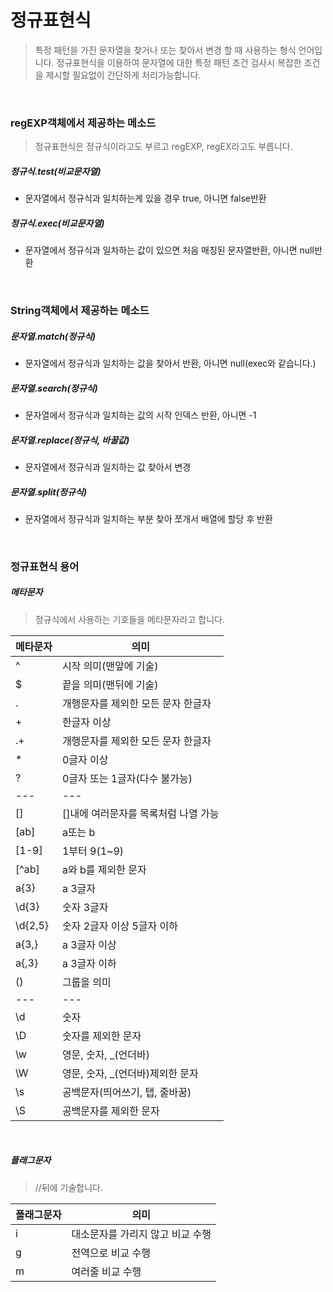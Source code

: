 # 정규표현식
> 특정 패턴을 가진 문자열을 찾거나 또는 찾아서 변경 할 때 사용하는 형식 언어입니다.
> 정규표현식을 이용하여 문자열에 대한 특정 패턴 조건 검사시 복잡한 조건을 제시할 필요없이 간단하게 처리가능합니다.

<br>

### regEXP객체에서 제공하는 메소드
> 정규표현식은 정규식이라고도 부르고 regEXP, regEX라고도 부릅니다.

##### 정규식.test(비교문자열)
- 문자열에서 정규식과 일치하는게 있을 경우 true, 아니면 false반환

##### 정규식.exec(비교문자열)
- 문자열에서 정규식과 일차하는 값이 있으면 처음 매칭된 문자열반환, 아니면 null반환

<br>

### String객체에서 제공하는 메소드

##### 문자열.match(정규식)
- 문자열에서 정규식과 일치하는 값을 찾아서 반환, 아니면 null(exec와 같습니다.)

##### 문자열.search(정규식)
- 문자열에서 정규식과 일치하는 값의 시작 인덱스 반환, 아니면 -1

##### 문자열.replace(정규식, 바꿀값)
- 문자열에서 정규식과 일치하는 값 찾아서 변경

##### 문자열.split(정규식)
- 문자열에서 정규식과 일치하는 부분 찾아 쪼개서 배열에 할당 후 반환

<br>

### 정규표현식 용어
##### 메타문자
> 정규식에서 사용하는 기호들을 메타문자라고 합니다.

| 메타문자 | 의미 |
| --- | --- |
| ^ | 시작 의미(맨앞에 기술) |
| $ | 끝을 의미(맨뒤에 기술) |
| . | 개행문자를 제외한 모든 문자 한글자 |
| + | 한글자 이상 |
| .+ | 개행문자를 제외한 모든 문자 한글자 |
| * | 0글자 이상 |
| ? | 0글자 또는 1글자(다수 불가능) |
| --- | --- |
| [] | []내에 여러문자를 목록처럼 나열 가능 |
| [ab] | a또는 b |
| [1-9] | 1부터 9(1~9) |
| [^ab] | a와 b를 제외한 문자 |
| a{3} | a 3글자 |
| \d{3} | 숫자 3글자 |
| \d{2,5} | 숫자 2글자 이상 5글자 이하 |
| a{3,} | a 3글자 이상 |
| a{,3} | a 3글자 이하 |
| () | 그룹을 의미 |
| --- | --- |
| \d | 숫자 |
| \D | 숫자를 제외한 문자 |
| \w | 영문, 숫자, _(언더바) |
| \W | 영문, 숫자, _(언더바)제외한 문자 |
| \s | 공백문자(띄어쓰기, 탭, 줄바꿈) |
| \S | 공백문자를 제외한 문자 |

<br>

##### 플래그문자
> //뒤에 기술합니다.

| 플래그문자 | 의미 |
| --- | --- |
| i | 대소문자를 가리지 않고 비교 수행 |
| g | 전역으로 비교 수행 |
| m | 여러줄 비교 수행 |